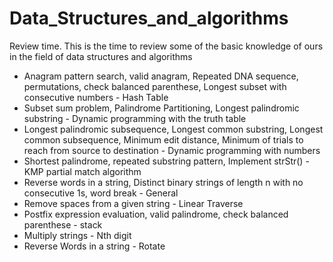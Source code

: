 # Data_Structures_and_algorithms

Review time. This is the time to review some of the basic knowledge of ours in the field of data structures and algorithms

* Anagram pattern search, valid anagram, Repeated DNA sequence, permutations, check balanced parenthese, Longest subset with consecutive numbers - Hash Table
* Subset sum problem, Palindrome Partitioning, Longest palindromic substring - Dynamic programming with the truth table
* Longest palindromic subsequence, Longest common substring, Longest common subsequence, Minimum edit distance, Minimum of trials to reach from source to destination - Dynamic programming with numbers
* Shortest palindrome, repeated substring pattern, Implement strStr() - KMP partial match algorithm
* Reverse words in a string, Distinct binary strings of length n with no consecutive 1s, word break - General
* Remove spaces from a given string - Linear Traverse
* Postfix expression evaluation, valid palindrome, check balanced parenthese - stack
* Multiply strings - Nth digit
* Reverse Words in a string - Rotate

